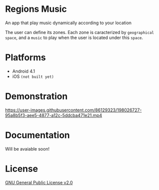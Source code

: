 # Regions Music

An app that play music dynamically according to your location

The user can define its zones.
Each zone is caracterized by `geographical space`, and a `music` to play when the user is located under this `space`.

# Platforms

- Android 4.1
- iOS `(not built yet)`

# Demonstration



https://user-images.githubusercontent.com/86129323/198026727-95a8b5f3-aee5-4877-a12c-5ddcba471e21.mp4



# Documentation

Will be avaiable soon!

# License
[GNU General Public License v2.0](LICENSE)
